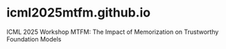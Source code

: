 # icml2025mtfm.github.io
ICML 2025 Workshop MTFM: The Impact of Memorization on Trustworthy Foundation Models
